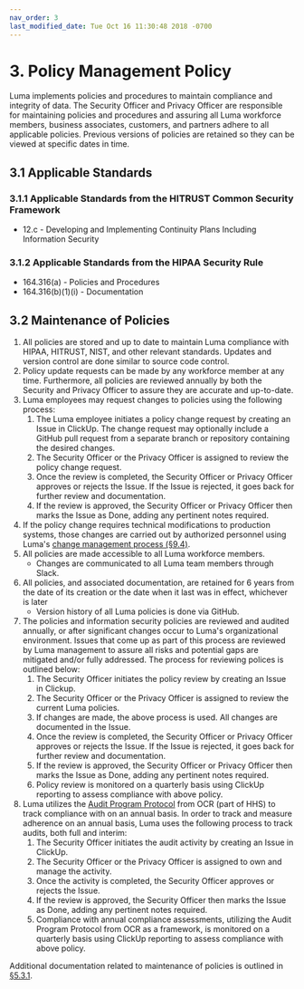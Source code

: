```yaml
---
nav_order: 3
last_modified_date: Tue Oct 16 11:30:48 2018 -0700
---
```


# 3. Policy Management Policy

Luma implements policies and procedures to maintain compliance and integrity of data. The Security Officer and Privacy Officer are responsible for maintaining policies and procedures and assuring all Luma workforce members, business associates, customers, and partners adhere to all applicable policies. Previous versions of policies are retained so they can be viewed at specific dates in time.

## 3.1 Applicable Standards

### 3.1.1 Applicable Standards from the HITRUST Common Security Framework

* 12.c - Developing and Implementing Continuity Plans Including Information Security

### 3.1.2 Applicable Standards from the HIPAA Security Rule

* 164.316(a) - Policies and Procedures
* 164.316(b)(1)(i) - Documentation

## 3.2 Maintenance of Policies

1. All policies are stored and up to date to maintain Luma compliance with HIPAA, HITRUST, NIST, and other relevant standards. Updates and version control are done similar to source code control.
1. Policy update requests can be made by any workforce member at any time. Furthermore, all policies are reviewed annually by both the Security and Privacy Officer to assure they are accurate and up-to-date.
1. Luma employees may request changes to policies using the following process:
    1. The Luma employee initiates a policy change request by creating an Issue in ClickUp. The change request may optionally include a GitHub pull request from a separate branch or repository containing the desired changes.
    1. The Security Officer or the Privacy Officer is assigned to review the policy change request.
    1. Once the review is completed, the Security Officer or Privacy Officer approves or rejects the Issue. If the Issue is rejected, it goes back for further review and documentation.
    1. If the review is approved, the Security Officer or Privacy Officer then marks the Issue as Done, adding any pertinent notes required.
1. If the policy change requires technical modifications to production systems, those changes are carried out by authorized personnel using Luma's [change management process (§9.4)](09-configuration_management_policy.html#94-changing-existing-systems).
1. All policies are made accessible to all Luma workforce members.
   * Changes are communicated to all Luma team members through Slack.
1. All policies, and associated documentation, are retained for 6 years from the date of its creation or the date when it last was in effect, whichever is later
   * Version history of all Luma policies is done via GitHub.
1. The policies and information security policies are reviewed and audited annually, or after significant changes occur to Luma's organizational environment. Issues that come up as part of this process are reviewed by Luma management to assure all risks and potential gaps are mitigated and/or fully addressed. The process for reviewing polices is outlined below:
    1. The Security Officer initiates the policy review by creating an Issue in Clickup.
    1. The Security Officer or the Privacy Officer is assigned to review the current Luma policies.
    1. If changes are made, the above process is used. All changes are documented in the Issue.
    1. Once the review is completed, the Security Officer or Privacy Officer approves or rejects the Issue. If the Issue is rejected, it goes back for further review and documentation.
    1. If the review is approved, the Security Officer or Privacy Officer then marks the Issue as Done, adding any pertinent notes required.
    1. Policy review is monitored on a quarterly basis using ClickUp reporting to assess compliance with above policy.
1. Luma utilizes the [Audit Program Protocol](http://www.hhs.gov/ocr/privacy/hipaa/enforcement/audit/protocol.html) from OCR (part of HHS) to track compliance with on an annual basis. In order to track and measure adherence on an annual basis, Luma uses the following process to track audits, both full and interim:
   1. The Security Officer initiates the audit activity by creating an Issue in ClickUp.
   1. The Security Officer or the Privacy Officer is assigned to own and manage the activity.
   1. Once the activity is completed, the Security Officer approves or rejects the Issue.
   1. If the review is approved, the Security Officer then marks the Issue as Done, adding any pertinent notes required.
   1. Compliance with annual compliance assessments, utilizing the Audit Program Protocol from OCR as a framework, is monitored on a quarterly basis using ClickUp reporting to assess compliance with above policy.

Additional documentation related to maintenance of policies is outlined in [§5.3.1](05-roles_policy.html#53-security-officer).
